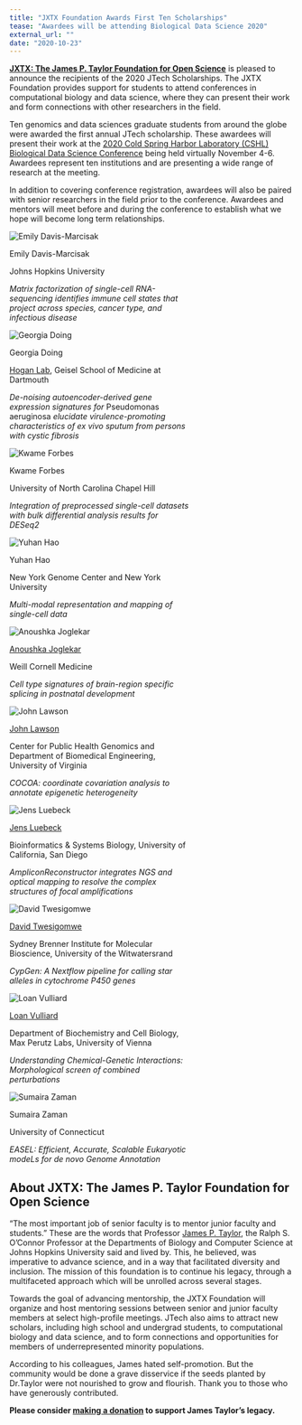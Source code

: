 ```yaml
---
title: "JXTX Foundation Awards First Ten Scholarships"
tease: "Awardees will be attending Biological Data Science 2020"
external_url: ""
date: "2020-10-23"
---
```



**[JXTX: The James P. Taylor Foundation for Open Science](/jxtx/foundation)** is pleased to announce the recipients of the 2020 JTech Scholarships. The JXTX Foundation provides support for students to attend conferences in computational biology and data science, where they can present their work and form connections with other researchers in the field.

Ten genomics and data sciences graduate students from around the globe were awarded the first annual JTech scholarship.  These awardees will present their work at the [2020 Cold Spring Harbor Laboratory (CSHL) Biological Data Science Conference](https://meetings.cshl.edu/meetings.aspx?meet=DATA&year=20) being held virtually November 4-6.  Awardees represent ten institutions and are presenting a wide range of research at the meeting.

In addition to covering conference registration, awardees will also be paired with senior researchers in the field prior to the conference. Awardees and mentors will meet before and during the conference to establish what we hope will become long term relationships.

<div class="card-deck">

<!-- Emily -->
<div class="card border-info" style="min-width: 12rem; max-width: 20rem">
<div class="card-img-top trim-p">

![Emily Davis-Marcisak](./emily.jpg)

</div>
<div class="card-header">Emily Davis-Marcisak</div>

Johns Hopkins University

*Matrix factorization of single-cell RNA-sequencing identifies immune cell states that project across species, cancer type, and infectious disease*
</div>

<!-- Georgia -->
<div class="card border-info" style="min-width: 12rem; max-width: 20rem">
<div class="card-img-top trim-p">

![Georgia Doing](./georgia.jpg)

</div>
<div class="card-header">Georgia Doing</div>

[Hogan Lab](https://sites.dartmouth.edu/hoganlab/), Geisel School of Medicine at Dartmouth

*De-noising autoencoder-derived gene expression signatures for* Pseudomonas aeruginosa *elucidate virulence-promoting characteristics of ex vivo sputum from persons with cystic fibrosis*
</div>



<!-- Kwame -->
<div class="card border-info" style="min-width: 12rem; max-width: 20rem">
<div class="card-img-top trim-p">

![Kwame Forbes](./kwame.jpg)

</div>
<div class="card-header">Kwame Forbes</div>

University of North Carolina Chapel Hill

*Integration of preprocessed single-cell datasets with bulk differential analysis results for DESeq2*
</div>


<!-- Yuhan -->
<div class="card border-info" style="min-width: 12rem; max-width: 20rem">
<div class="card-img-top trim-p">

![Yuhan Hao](./yuhan.jpg)

</div>
<div class="card-header">Yuhan Hao</div>

New York Genome Center and New York University

*Multi-modal representation and mapping of single-cell data*
</div>


<!-- Anoushka Joglekar -->
<div class="card border-info" style="min-width: 12rem; max-width: 20rem">
<div class="card-img-top trim-p">

![Anoushka Joglekar](./anoushka.jpg)

</div>
<div class="card-header trim-p">

[Anoushka Joglekar](https://twitter.com/noush_joglekar)

</div>

Weill Cornell Medicine

*Cell type signatures of brain-region specific splicing in postnatal development*
</div>


<!-- John -->
<div class="card border-info" style="min-width: 12rem; max-width: 20rem">
<div class="card-img-top trim-p">

![John Lawson](./john.jpg)

</div>
<div class="card-header trim-p">

[John Lawson](https://j-lawson.github.io/)

</div>

Center for Public Health Genomics and Department of Biomedical Engineering, University of Virginia

*COCOA: coordinate covariation analysis to annotate epigenetic heterogeneity*
</div>


<!-- Jens  -->
<div class="card border-info" style="min-width: 12rem; max-width: 20rem">
<div class="card-img-top trim-p">

![Jens Luebeck](./jens.jpg)

</div>
<div class="card-header trim-p">

[Jens Luebeck](https://jluebeck.github.io/)

</div>

Bioinformatics & Systems Biology, University of California, San Diego

*AmpliconReconstructor integrates NGS and optical mapping to resolve the complex structures of focal amplifications*
</div>


<!--  David -->
<div class="card border-info" style="min-width: 12rem; max-width: 20rem">
<div class="card-img-top trim-p">

![David Twesigomwe](./david.jpg)

</div>
<div class="card-header trim-p">

[David Twesigomwe](https://about.me/twesidave)

</div>

Sydney Brenner Institute for Molecular Bioscience, University of the Witwatersrand

*CypGen: A Nextflow pipeline for calling star alleles in cytochrome P450 genes*
</div>


<!-- Loan -->
<div class="card border-info" style="min-width: 12rem; max-width: 20rem">
<div class="card-img-top trim-p">

![Loan Vulliard](./loan.jpg)

</div>
<div class="card-header trim-p">

[Loan Vulliard](http://vulliard.loan/)

</div>

Department of Biochemistry and Cell Biology, Max Perutz Labs, University of Vienna

*Understanding Chemical-Genetic Interactions: Morphological screen of combined perturbations*
</div>


<!-- Sumaira -->
<div class="card border-info" style="min-width: 12rem; max-width: 20rem">
<div class="card-img-top trim-p">

![Sumaira Zaman](./sumaira.jpg)

</div>
<div class="card-header">Sumaira Zaman</div>

University of Connecticut

*EASEL: Efficient, Accurate, Scalable Eukaryotic modeLs for de novo Genome Annotation*
</div>

</div>

## About JXTX: The James P. Taylor Foundation for Open Science

“The most important job of senior faculty is to mentor junior faculty and students.” These are the words that Professor [James P. Taylor](https://galaxyproject.org/jxtx/), the Ralph S. O’Connor Professor at the Departments of Biology and Computer Science at Johns Hopkins University said and lived by. This, he believed, was imperative to advance science, and in a way that facilitated diversity and inclusion. The mission of this foundation is to continue his legacy, through a multifaceted approach which will be unrolled across several stages.

Towards the goal of advancing mentorship, the JXTX Foundation will organize and host mentoring sessions between senior and junior faculty members at select high-profile meetings.  JTech also aims to attract new scholars, including high school and undergrad students, to computational biology and data science, and to form connections and opportunities for members of underrepresented minority populations.

According to his colleagues, James hated self-promotion. But the community would be done a grave disservice if the seeds planted by Dr.Taylor were not nourished to grow and flourish.  Thank you to those who have generously contributed.

**Please consider [making a donation](https://give.communityfunded.com/o/eberly/i/eberly-college-of-science/s/jtech#CommunityI39hubL9i) to support James Taylor’s legacy.**
